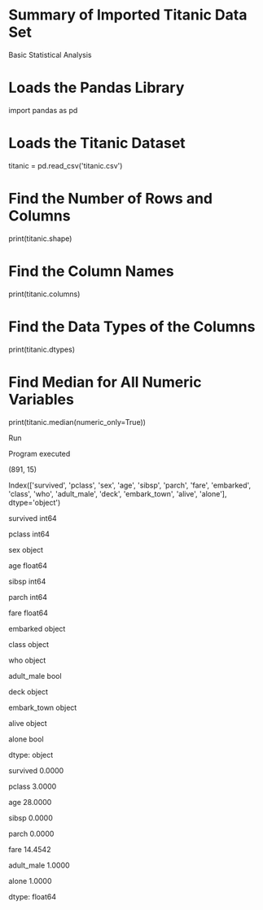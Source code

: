 # Summary of Imported Titanic Data Set
Basic Statistical Analysis

# Loads the Pandas Library
import pandas as pd

# Loads the Titanic Dataset 
titanic = pd.read_csv('titanic.csv')

# Find the Number of Rows and Columns
print(titanic.shape)

# Find the Column Names
print(titanic.columns)

# Find the Data Types of the Columns
print(titanic.dtypes)

# Find Median for All Numeric Variables
print(titanic.median(numeric_only=True))

Run

Program executed

(891, 15)

Index(['survived', 'pclass', 'sex', 'age', 'sibsp', 'parch', 'fare',
       'embarked', 'class', 'who', 'adult_male', 'deck', 'embark_town',
       'alive', 'alone'],
      dtype='object')
      
survived         int64

pclass           int64

sex             object

age            float64

sibsp            int64

parch            int64

fare           float64

embarked        object

class           object

who             object

adult_male        bool

deck            object

embark_town     object

alive           object

alone             bool

dtype: object

survived       0.0000

pclass         3.0000

age           28.0000

sibsp          0.0000

parch          0.0000

fare          14.4542

adult_male     1.0000

alone          1.0000

dtype: float64
